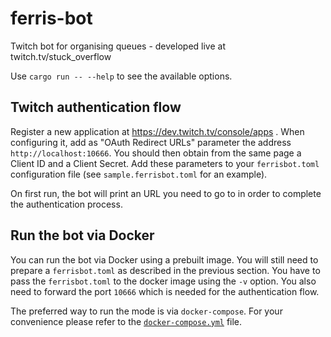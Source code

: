 # ferris-bot

Twitch bot for organising queues - developed live at twitch.tv/stuck_overflow

Use `cargo run -- --help` to see the available options.

## Twitch authentication flow

Register a new application at https://dev.twitch.tv/console/apps . When
configuring it, add as "OAuth Redirect URLs" parameter the address
`http://localhost:10666`. You should then obtain from the same page a Client ID
and a Client Secret. Add these parameters to your `ferrisbot.toml` configuration
file (see `sample.ferrisbot.toml` for an example).

On first run, the bot will print an URL you need to go to in order to complete
the authentication process.

## Run the bot via Docker

You can run the bot via Docker using a prebuilt image. You will still need to
prepare a `ferrisbot.toml` as described in the previous section. You have to
pass the `ferrisbot.toml` to the docker image using the `-v` option. You also
need to forward the port `10666` which is needed for the authentication flow.

The preferred way to run the mode is via `docker-compose`. For your convenience
please refer to the [`docker-compose.yml`](docker-compose.yml) file.
